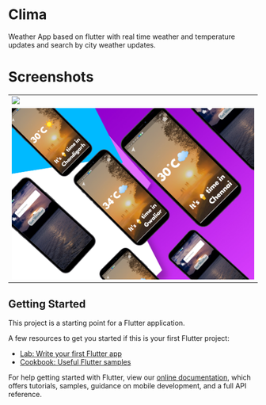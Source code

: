 # Clima

Weather App based on flutter with real time weather and temperature updates and search by city weather updates. 

# Screenshots

<table>

  <tr>
    <td valign="top"><img src="/ss/pary.png" ></td>
 
 
 </tr>
 
  <tr>
 <td valign="top"><img src="/ss/pary (1).png"  ></td>
 
 </tr>
 
 
 </table>





## Getting Started

This project is a starting point for a Flutter application.

A few resources to get you started if this is your first Flutter project:

- [Lab: Write your first Flutter app](https://flutter.dev/docs/get-started/codelab)
- [Cookbook: Useful Flutter samples](https://flutter.dev/docs/cookbook)

For help getting started with Flutter, view our
[online documentation](https://flutter.dev/docs), which offers tutorials,
samples, guidance on mobile development, and a full API reference.
